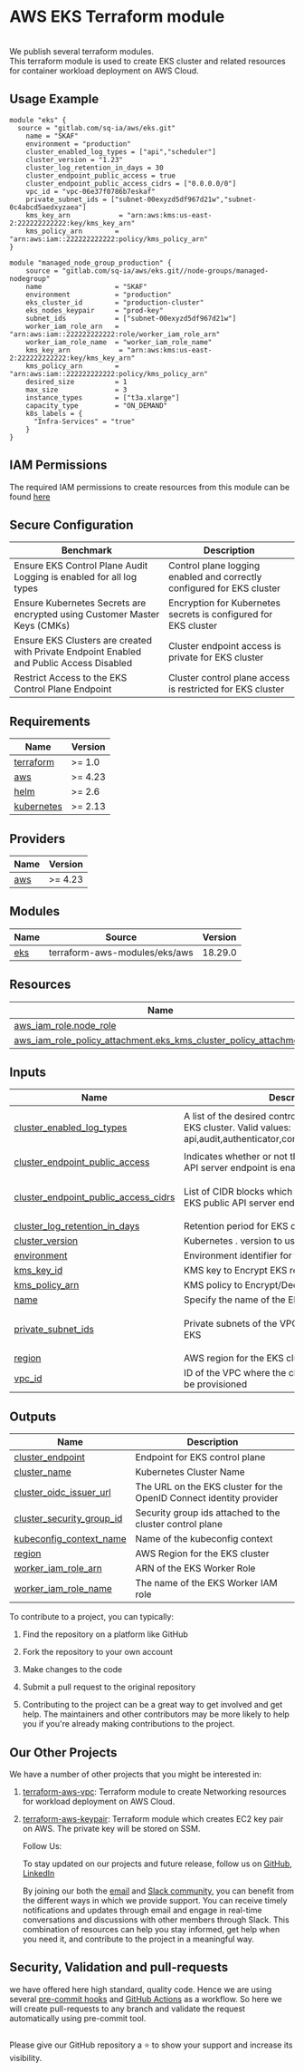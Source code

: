 # AWS EKS Terraform module


<br>
We publish several terraform modules.
<br>
This terraform module is used to create EKS cluster and related resources for container workload deployment on AWS Cloud.


## Usage Example

```hcl
module "eks" {
  source = "gitlab.com/sq-ia/aws/eks.git"
    name = "SKAF"
    environment = "production"  
    cluster_enabled_log_types = ["api","scheduler"]
    cluster_version = "1.23"
    cluster_log_retention_in_days = 30
    cluster_endpoint_public_access = true
    cluster_endpoint_public_access_cidrs = ["0.0.0.0/0"]
    vpc_id = "vpc-06e37f0786b7eskaf"
    private_subnet_ids = ["subnet-00exyzd5df967d21w","subnet-0c4abcd5aedxyzaea"]
    kms_key_arn            = "arn:aws:kms:us-east-2:222222222222:key/kms_key_arn"
    kms_policy_arn        = "arn:aws:iam::222222222222:policy/kms_policy_arn"
}

module "managed_node_group_production" {
    source = "gitlab.com/sq-ia/aws/eks.git//node-groups/managed-nodegroup"
    name                  = "SKAF"
    environment           = "production"
    eks_cluster_id        = "production-cluster"
    eks_nodes_keypair     = "prod-key"
    subnet_ids            = ["subnet-00exyzd5df967d21w"]
    worker_iam_role_arn   = "arn:aws:iam::222222222222:role/worker_iam_role_arn"
    worker_iam_role_name  = "worker_iam_role_name"
    kms_key_arn            = "arn:aws:kms:us-east-2:222222222222:key/kms_key_arn"
    kms_policy_arn        = "arn:aws:iam::222222222222:policy/kms_policy_arn"
    desired_size          = 1
    max_size              = 3
    instance_types        = ["t3a.xlarge"]
    capacity_type         = "ON_DEMAND"
    k8s_labels = {
      "Infra-Services" = "true"
    }
}

```

## IAM Permissions
The required IAM permissions to create resources from this module can be found [here](https://gitlab.com/sq-ia/aws/eks/-/blob/v1.0.0/IAM.md)

## Secure Configuration


| Benchmark | Description |
|--------|---------------|
| Ensure EKS Control Plane Audit Logging is enabled for all log types | Control plane logging enabled and correctly configured for EKS cluster |
| Ensure Kubernetes Secrets are encrypted using Customer Master Keys (CMKs) | Encryption for Kubernetes secrets is configured for EKS cluster |
| Ensure EKS Clusters are created with Private Endpoint Enabled and Public Access Disabled | Cluster endpoint access is private for EKS cluster  |
| Restrict Access to the EKS Control Plane Endpoint | Cluster control plane access is restricted for EKS cluster |

<!-- BEGINNING OF PRE-COMMIT-TERRAFORM DOCS HOOK -->
## Requirements

| Name | Version |
|------|---------|
| <a name="requirement_terraform"></a> [terraform](#requirement\_terraform) | >= 1.0 |
| <a name="requirement_aws"></a> [aws](#requirement\_aws) | >= 4.23 |
| <a name="requirement_helm"></a> [helm](#requirement\_helm) | >= 2.6 |
| <a name="requirement_kubernetes"></a> [kubernetes](#requirement\_kubernetes) | >= 2.13 |

## Providers

| Name | Version |
|------|---------|
| <a name="provider_aws"></a> [aws](#provider\_aws) | >= 4.23 |

## Modules

| Name | Source | Version |
|------|--------|---------|
| <a name="module_eks"></a> [eks](#module\_eks) | terraform-aws-modules/eks/aws | 18.29.0 |

## Resources

| Name | Type |
|------|------|
| [aws_iam_role.node_role](https://registry.terraform.io/providers/hashicorp/aws/latest/docs/resources/iam_role) | resource |
| [aws_iam_role_policy_attachment.eks_kms_cluster_policy_attachment](https://registry.terraform.io/providers/hashicorp/aws/latest/docs/resources/iam_role_policy_attachment) | resource |

## Inputs

| Name | Description | Type | Default | Required |
|------|-------------|------|---------|:--------:|
| <a name="input_cluster_enabled_log_types"></a> [cluster\_enabled\_log\_types](#input\_cluster\_enabled\_log\_types) | A list of the desired control plane logs to enable for EKS cluster. Valid values: api,audit,authenticator,controllerManager,scheduler | `list(string)` | <pre>[<br>  ""<br>]</pre> | no |
| <a name="input_cluster_endpoint_public_access"></a> [cluster\_endpoint\_public\_access](#input\_cluster\_endpoint\_public\_access) | Indicates whether or not the Amazon EKS public API server endpoint is enabled | `bool` | `true` | no |
| <a name="input_cluster_endpoint_public_access_cidrs"></a> [cluster\_endpoint\_public\_access\_cidrs](#input\_cluster\_endpoint\_public\_access\_cidrs) | List of CIDR blocks which can access the Amazon EKS public API server endpoint | `list(string)` | <pre>[<br>  ""<br>]</pre> | no |
| <a name="input_cluster_log_retention_in_days"></a> [cluster\_log\_retention\_in\_days](#input\_cluster\_log\_retention\_in\_days) | Retention period for EKS cluster logs | `number` | `90` | no |
| <a name="input_cluster_version"></a> [cluster\_version](#input\_cluster\_version) | Kubernetes <major>.<minor> version to use for the EKS cluster | `string` | `""` | no |
| <a name="input_environment"></a> [environment](#input\_environment) | Environment identifier for the EKS cluster | `string` | `""` | no |
| <a name="input_kms_key_id"></a> [kms\_key\_id](#input\_kms\_key\_id) | KMS key to Encrypt EKS resources. | `string` | `""` | no |
| <a name="input_kms_policy_arn"></a> [kms\_policy\_arn](#input\_kms\_policy\_arn) | KMS policy to Encrypt/Decrypt EKS resources. | `string` | n/a | yes |
| <a name="input_name"></a> [name](#input\_name) | Specify the name of the EKS cluster | `string` | `""` | no |
| <a name="input_private_subnet_ids"></a> [private\_subnet\_ids](#input\_private\_subnet\_ids) | Private subnets of the VPC which can be used by EKS | `list(string)` | <pre>[<br>  ""<br>]</pre> | no |
| <a name="input_region"></a> [region](#input\_region) | AWS region for the EKS cluster | `string` | `""` | no |
| <a name="input_vpc_id"></a> [vpc\_id](#input\_vpc\_id) | ID of the VPC where the cluster and its nodes will be provisioned | `string` | `""` | no |

## Outputs

| Name | Description |
|------|-------------|
| <a name="output_cluster_endpoint"></a> [cluster\_endpoint](#output\_cluster\_endpoint) | Endpoint for EKS control plane |
| <a name="output_cluster_name"></a> [cluster\_name](#output\_cluster\_name) | Kubernetes Cluster Name |
| <a name="output_cluster_oidc_issuer_url"></a> [cluster\_oidc\_issuer\_url](#output\_cluster\_oidc\_issuer\_url) | The URL on the EKS cluster for the OpenID Connect identity provider |
| <a name="output_cluster_security_group_id"></a> [cluster\_security\_group\_id](#output\_cluster\_security\_group\_id) | Security group ids attached to the cluster control plane |
| <a name="output_kubeconfig_context_name"></a> [kubeconfig\_context\_name](#output\_kubeconfig\_context\_name) | Name of the kubeconfig context |
| <a name="output_region"></a> [region](#output\_region) | AWS Region for the EKS cluster |
| <a name="output_worker_iam_role_arn"></a> [worker\_iam\_role\_arn](#output\_worker\_iam\_role\_arn) | ARN of the EKS Worker Role |
| <a name="output_worker_iam_role_name"></a> [worker\_iam\_role\_name](#output\_worker\_iam\_role\_name) | The name of the EKS Worker IAM role |
<!-- END OF PRE-COMMIT-TERRAFORM DOCS HOOK -->


To contribute to a project, you can typically:

  1. Find the repository on a platform like GitHub
  2. Fork the repository to your own account
  3. Make changes to the code
  4. Submit a pull request to the original repository


  4. Contributing to the project can be a great way to get involved and get help. The maintainers and other contributors may be more likely to help you if you're already making contributions to the project.

## Our Other Projects

We have a number of other projects that you might be interested in:

  1. [terraform-aws-vpc](https://github.com/saturnops/terraform-aws-vpc): Terraform module to create Networking resources for workload deployment on AWS Cloud.

  2. [terraform-aws-keypair](https://github.com/saturnops/terraform-aws-keypair): Terraform module which creates EC2 key pair on AWS. The private key will be stored on SSM.

     Follow Us:

     To stay updated on our projects and future release, follow us on
     [GitHub](https://github.com/saturnops/),
     [LinkedIn](https://www.linkedin.com/company/saturnops-technologies-pvt-ltd/)

     By joining our both the [email](https://github.com/saturnops) and [Slack community](https://github.com/saturnops), you can benefit from the different ways in which we provide support. You can receive timely notifications and updates through email and engage in real-time conversations and discussions with other members through Slack. This combination of resources can help you stay informed, get help when you need it, and contribute to the project in a meaningful way.  

## Security, Validation and pull-requests
we have offered here high standard, quality code. Hence we are using several [pre-commit hooks](.pre-commit-config.yaml) and [GitHub Actions](https://gitlab.com/sq-ia/aws/eks/-/tree/v1.0.0#security-validation-and-pull-requests) as a workflow. So here we will create pull-requests to any branch and validate the request automatically using pre-commit tool.



##        





Please give our GitHub repository a ⭐️ to show your support and increase its visibility.







